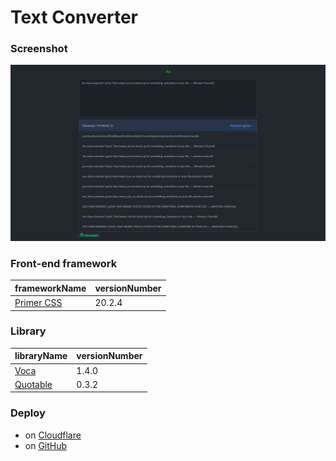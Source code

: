 # Text Converter

### Screenshot

![text-converter](img/123.png)

### Front-end framework

| frameworkName                           | versionNumber |
| --------------------------------------- | ------------- |
| [Primer CSS](https://primer.style/css/) | 20.2.4        |

### Library

| libraryName                                     | versionNumber |
| ----------------------------------------------- | ------------- |
| [Voca](https://github.com/panzerdp/voca)        | 1.4.0         |
| [Quotable](https://github.com/quotable-io/data) | 0.3.2         |

### Deploy

- on [Cloudflare](https://text-converter.pages.dev/)
- on [GitHub](https://shenlong616.github.io/Text-Converter/)
